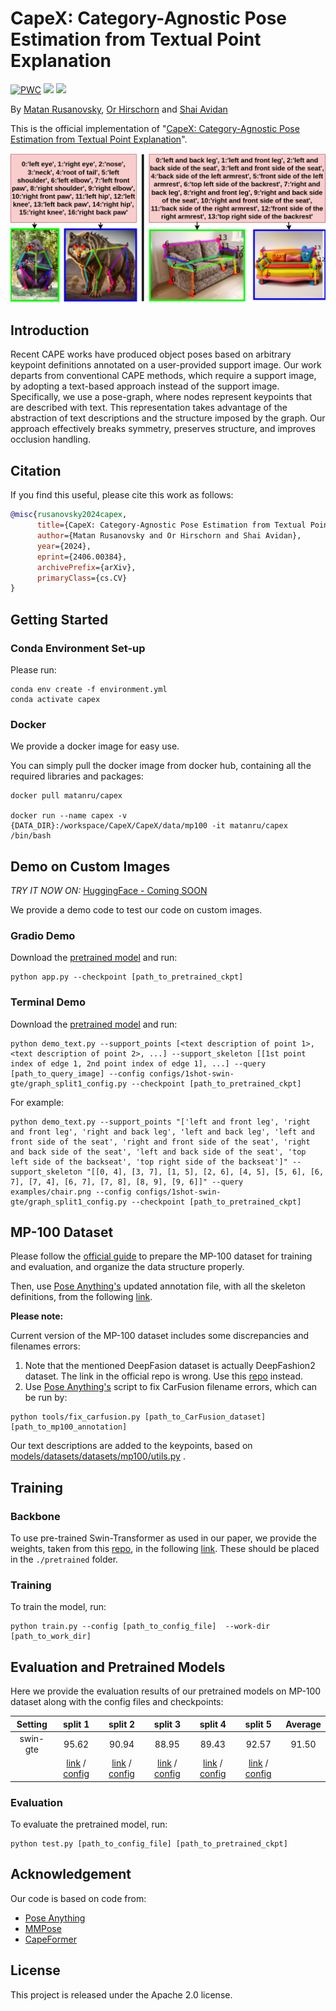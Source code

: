 # CapeX: Category-Agnostic Pose Estimation from Textual Point Explanation

[![PWC](https://img.shields.io/endpoint.svg?url=https://paperswithcode.com/badge/capex-category-agnostic-pose-estimation-from/2d-pose-estimation-on-mp-100)](https://paperswithcode.com/sota/2d-pose-estimation-on-mp-100?p=capex-category-agnostic-pose-estimation-from)
<a href="https://arxiv.org/pdf/2406.00384"><img src="https://img.shields.io/badge/arXiv-2311.17891-b31b1b.svg"></a>
<a href="https://www.apache.org/licenses/LICENSE-2.0.txt"><img src="https://img.shields.io/badge/License-Apache-yellow"></a>


By [Matan Rusanovsky](https://scholar.google.com/citations?view_op=list_works&hl=en&user=5TS4vucAAAAJ), [Or Hirschorn](https://scholar.google.co.il/citations?user=GgFuT_QAAAAJ&hl=iw&oi=ao) and [Shai Avidan](https://scholar.google.co.il/citations?hl=iw&user=hpItE1QAAAAJ)

This is the official implementation of "[CapeX: Category-Agnostic Pose Estimation from Textual Point Explanation](https://arxiv.org/pdf/2406.00384)".

<p align="center">
<img src="teaser.png" width="800">
</p>

## Introduction

Recent CAPE works have produced object poses based on arbitrary keypoint definitions annotated on a user-provided support image. Our work departs from conventional CAPE methods, which require a support image, by adopting a text-based approach instead of the support image. 
Specifically, we use a pose-graph, where nodes represent keypoints that are described with text. This representation takes advantage of the abstraction of text descriptions and the structure imposed by the graph.
Our approach effectively breaks symmetry, preserves structure, and improves occlusion handling.

## Citation
If you find this useful, please cite this work as follows:
```bibtex
@misc{rusanovsky2024capex,
      title={CapeX: Category-Agnostic Pose Estimation from Textual Point Explanation}, 
      author={Matan Rusanovsky and Or Hirschorn and Shai Avidan},
      year={2024},
      eprint={2406.00384},
      archivePrefix={arXiv},
      primaryClass={cs.CV}
}
```

## Getting Started

### Conda Environment Set-up 
Please run:
```
conda env create -f environment.yml
conda activate capex
```

### Docker

We provide a docker image for easy use.

You can simply pull the docker image from docker hub, containing all the required libraries and packages:

```
docker pull matanru/capex

docker run --name capex -v {DATA_DIR}:/workspace/CapeX/CapeX/data/mp100 -it matanru/capex /bin/bash
```


## Demo on Custom Images

<i>TRY IT NOW ON:</i> <a href="">HuggingFace - Coming SOON</a>


We provide a demo code to test our code on custom images. 

### Gradio Demo
Download the [pretrained model](https://drive.google.com/file/d/1hmvxTjP84YywVhhckMt1NHc3wUTqQIqp) and run:
```
python app.py --checkpoint [path_to_pretrained_ckpt]
```
### Terminal Demo
Download
the [pretrained model](https://drive.google.com/file/d/1hmvxTjP84YywVhhckMt1NHc3wUTqQIqp)
and run:
```
python demo_text.py --support_points [<text description of point 1>, <text description of point 2>, ...] --support_skeleton [[1st point index of edge 1, 2nd point index of edge 1], ...] --query [path_to_query_image] --config configs/1shot-swin-gte/graph_split1_config.py --checkpoint [path_to_pretrained_ckpt]
```
For example:
```
python demo_text.py --support_points "['left and front leg', 'right and front leg', 'right and back leg', 'left and back leg', 'left and front side of the seat', 'right and front side of the seat', 'right and back side of the seat', 'left and back side of the seat', 'top left side of the backseat', 'top right side of the backseat']" --support_skeleton "[[0, 4], [3, 7], [1, 5], [2, 6], [4, 5], [5, 6], [6, 7], [7, 4], [6, 7], [7, 8], [8, 9], [9, 6]]" --query examples/chair.png --config configs/1shot-swin-gte/graph_split1_config.py --checkpoint [path_to_pretrained_ckpt] 
```


## MP-100 Dataset
Please follow the [official guide](https://github.com/luminxu/Pose-for-Everything/blob/main/mp100/README.md) to prepare the MP-100 dataset for training and evaluation, and organize the data structure properly.

Then, use [Pose Anything's](https://github.com/orhir/PoseAnything) updated annotation file, with all the skeleton definitions, from the following [link](https://drive.google.com/drive/folders/1uRyGB-P5Tc_6TmAZ6RnOi0SWjGq9b28T?usp=sharing).

**Please note:**

Current version of the MP-100 dataset includes some discrepancies and filenames errors:
1. Note that the mentioned DeepFasion dataset is actually DeepFashion2 dataset. The link in the official repo is wrong. Use this [repo](https://github.com/switchablenorms/DeepFashion2/tree/master) instead.
2. Use [Pose Anything's](https://github.com/orhir/PoseAnything) script to fix CarFusion filename errors, which can be run by:
```
python tools/fix_carfusion.py [path_to_CarFusion_dataset] [path_to_mp100_annotation]
```

Our text descriptions are added to the keypoints, based on [models/datasets/datasets/mp100/utils.py](models/datasets/datasets/mp100/utils.py) .

## Training

### Backbone
To use pre-trained Swin-Transformer as used in our paper, we provide the weights, taken from this [repo](https://github.com/microsoft/Swin-Transformer/blob/main/MODELHUB.md), in the following [link](https://drive.google.com/drive/folders/1-q4mSxlNAUwDlevc3Hm5Ij0l_2OGkrcg?usp=sharing).
These should be placed in the `./pretrained` folder.

### Training
To train the model, run:
```
python train.py --config [path_to_config_file]  --work-dir [path_to_work_dir]
```

## Evaluation and Pretrained Models
Here we provide the evaluation results of our pretrained models on MP-100 dataset along with the config files and checkpoints:

| Setting  |                              split 1                               |                              split 2                               |                                                                     split 3                                                                     |                                                                     split 4                                                                     |                                                                     split 5                                                                     | Average |
|:--------:|:------------------------------------------------------------------:|:------------------------------------------------------------------:|:-----------------------------------------------------------------------------------------------------------------------------------------------:|:-----------------------------------------------------------------------------------------------------------------------------------------------:|:-----------------------------------------------------------------------------------------------------------------------------------------------:|:-------:|
| swin-gte |                               95.62                                |                               90.94                                |                                                                      88.95                                                                      |                                                                      89.43                                                                      |                                                                      92.57                                                                      | 91.50 |
|          | [link](https://drive.google.com/file/d/1hmvxTjP84YywVhhckMt1NHc3wUTqQIqp/view?usp=drive_link) / [config](configs/1shot-swin-gte/graph_split1_config.py) | [link](https://drive.google.com/file/d/1sxmG0O1w2qXC3fmhIUuH9FpOR-PWKYHT/view?usp=drive_link) / [config](configs/1shot-swin-gte/graph_split2_config.py) | [link](https://drive.google.com/file/d/1whMVfzCNHD9PLJY5-7Hzh9CXtdMGPDYG/view?usp=drive_link) / [config](configs/1shot-swin-gte/graph_split3_config.py) | [link](https://drive.google.com/file/d/1znrw_pgCKuy4sQ7RzQf6LyXW5poV5G3-/view?usp=drive_link) / [config](configs/1shot-swin-gte/graph_split4_config.py) | [link](https://drive.google.com/file/d/1_62mpIsZ_o1NGKng-KlNQBPZAnSuD7Zb/view?usp=drive_link) / [config](configs/1shot-swin-gte/graph_split5_config.py) |


### Evaluation
To evaluate the pretrained model, run:
```
python test.py [path_to_config_file] [path_to_pretrained_ckpt]
```
## Acknowledgement

Our code is based on code from:
 - [Pose Anything](https://github.com/orhir/PoseAnything)
 - [MMPose](https://github.com/open-mmlab/mmpose)
 - [CapeFormer](https://github.com/flyinglynx/CapeFormer)


## License
This project is released under the Apache 2.0 license.
